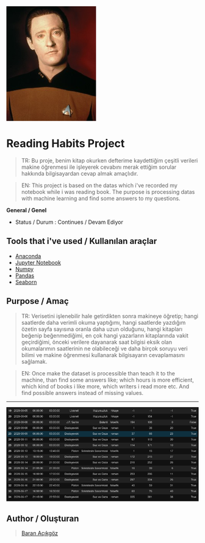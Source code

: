 <img src="https://github.com/baranacikgoz/Reading-Habits-Data-Science-Project/blob/master/assets/mr_data.jpg" alt="Mr.Data">


# Reading Habits Project

> TR: Bu proje, benim kitap okurken defterime kaydettiğim çeşitli verileri makine öğrenmesi ile işleyerek cevabını merak ettiğim sorular hakkında bilgisayardan cevap almak amaçlıdır.

> EN: This project is based on the datas which i've recorded my notebook while i was reading book. The purpose is processing datas with machine learning and find some answers to my questions. 


**General / Genel**

- Status / Durum : Continues / Devam Ediyor

## Tools that i've used / Kullanılan araçlar

- [Anaconda](https://www.anaconda.com/)
- [Jupyter Notebook](https://jupyter.org/)
- [Numpy](https://numpy.org/)
- [Pandas](https://pandas.pydata.org/)
- [Seaborn](https://seaborn.pydata.org/)

## Purpose / Amaç

> TR: Verisetini işlenebilir hale getirdikten sonra makineye öğretip; hangi saatlerde daha verimli okuma yaptığımı, hangi saatlerde yazdığım özetin sayfa sayısına oranla daha uzun olduğunu, hangi kitapları beğenip beğenmediğimi, en çok hangi yazarların kitaplarında vakit geçirdiğimi, önceki verilere dayanarak saat bilgisi eksik olan okumalarımın saatlerinin ne olabileceği ve daha birçok soruyu veri bilimi ve makine öğrenmesi kullanarak bilgisayarın cevaplamasını sağlamak.

> EN: Once make the dataset is processible than teach it to the machine, than find some answers like; which hours is more efficient, which kind of books i like more, which writers i read more etc. And find possible answers instead of missing values.

---

<img src="https://github.com/baranacikgoz/Reading-Habits-Data-Science-Project/blob/master/assets/table.png" alt="table">

## Author / Oluşturan

> [Baran Açıkgöz](https://baranacikgoz.github.io/)
